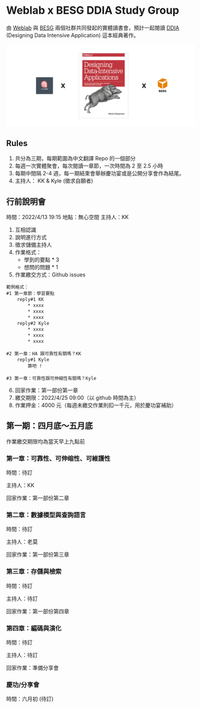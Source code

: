 # Weblab x BESG DDIA Study Group


由 [Weblab](https://www.facebook.com/weblab.tw) 與 [BESG](https://github.com/kylemocode/BESG) 兩個社群共同發起的實體讀書會，預計一起閱讀 [DDIA](https://github.com/Vonng/ddia) (Designing Data Intensive Application) 這本經典著作。

![image](./assets/cover.png)

## Rules

1. 共分為三期，每期範圍為中文翻譯 Repo 的一個部分
2. 每週一次實體聚會，每次閱讀一章節，一次時間為 2 至 2.5 小時
3. 每期中間隔 2-4 週，每一期結束會舉辦慶功宴或是公開分享會作為結尾。
4. 主持人： KK & Kyle (徵求自願者)

## 行前說明會

時間：2022/4/13 19:15
地點：無心空間
主持人：KK

1. 互相認識
2. 說明進行方式
3. 徵求儲備主持人
4. 作業格式：
   - 學到的要點 \* 3
   - 想問的問題 \* 1
5. 作業繳交方式：Github issues

```
範例格式：
#1 第一章節：學習要點
    reply#1 KK
        * xxxx
        * xxxx
        * xxxx
    reply#2 Kyle
        * xxxx
        * xxxx
        * xxxx

#2 第一章：HA 跟可靠性有關嗎？KK
    reply#1 Kyle
        算吧 !

#3 第一章：可靠性跟可伸縮性有關嗎？Kyle
```

6. 回家作業：第一部份第一章
7. 繳交期限：2022/4/25 09:00（以 github 時間為主）
8. 作業押金：4000 元（每週未繳交作業則扣一千元，用於慶功宴補助）

## 第一期：四月底～五月底

作業繳交期限均為當天早上九點前

### 第一章：可靠性、可伸缩性、可維護性

時間：待訂

主持人：KK

回家作業：第一部份第二章

### 第二章：數據模型與查詢語言

時間：待訂

主持人：老莫

回家作業：第一部份第三章

### 第三章：存儲與檢索

時間：待訂

主持人：待訂

回家作業：第一部份第四章

### 第四章：編碼與演化

時間：待訂

主持人：待訂

回家作業：準備分享會

### 慶功/分享會

時間：六月初 (待訂)
